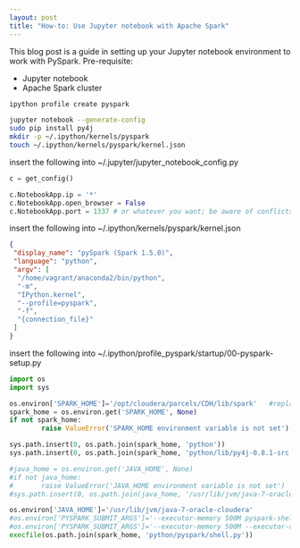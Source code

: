 ```yaml
---
layout: post
title: "How-to: Use Jupyter notebook with Apache Spark"
---
```



This blog post is a guide in setting up your Jupyter notebook environment to work with PySpark. 
Pre-requisite:
- Jupyter notebook
- Apache Spark cluster


```bash
ipython profile create pyspark

jupyter notebook --generate-config
sudo pip install py4j
mkdir -p ~/.ipython/kernels/pyspark
touch ~/.ipython/kernels/pyspark/kernel.json
```

insert the following into ~/.jupyter/jupyter_notebook_config.py

```python
c = get_config()

c.NotebookApp.ip = '*'
c.NotebookApp.open_browser = False
c.NotebookApp.port = 1337 # or whatever you want; be aware of conflicts
```


insert the following into ~/.ipython/kernels/pyspark/kernel.json
```json
{
 "display_name": "pySpark (Spark 1.5.0)",
 "language": "python",
 "argv": [
  "/home/vagrant/anaconda2/bin/python",
  "-m",
  "IPython.kernel",
  "--profile=pyspark",
  "-f",
  "{connection_file}"
 ]
}
```


insert the following into ~/.ipython/profile_pyspark/startup/00-pyspark-setup.py
```python
import os
import sys

os.environ['SPARK_HOME']='/opt/cloudera/parcels/CDH/lib/spark'   #replace with your spark home directory
spark_home = os.environ.get('SPARK_HOME', None)
if not spark_home:
        raise ValueError('SPARK_HOME environment variable is not set')

sys.path.insert(0, os.path.join(spark_home, 'python'))
sys.path.insert(0, os.path.join(spark_home, 'python/lib/py4j-0.8.1-src.zip'))

#java_home = os.environ.get('JAVA_HOME', None)
#if not java_home:
#       raise ValueError('JAVA_HOME environment variable is not set')
#sys.path.insert(0, os.path.join(java_home, '/usr/lib/jvm/java-7-oracle-cloudera'))

os.environ['JAVA_HOME']='/usr/lib/jvm/java-7-oracle-cloudera'
#os.environ['PYSPARK_SUBMIT_ARGS']='--executor-memory 500M pyspark-shell'
#os.environ['PYSPARK_SUBMIT_ARGS']='--executor-memory 500M --executor-cores 4  --num-executors 20 pyspark-shell'
execfile(os.path.join(spark_home, 'python/pyspark/shell.py'))
```

